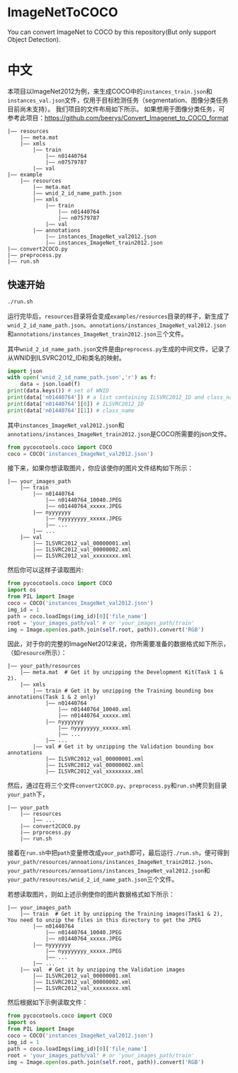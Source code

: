 # ImageNetToCOCO
You can convert ImageNet to COCO by this repository(But only support Object Detection).
# 中文
本项目以ImageNet2012为例，来生成COCO中的`instances_train.json`和`instances_val.json`文件，仅用于目标检测任务（segmentation、图像分类任务目前尚未支持）。
我们项目的文件布局如下所示。
如果想用于图像分类任务，可参考此项目：https://github.com/beerys/Convert_Imagenet_to_COCO_format
```
|—— resources
    |—— meta.mat
    |—— xmls
        |—— train
            |—— n01440764
            |—— n07579787
        |—— val
|—— example
    |—— resources
        |—— meta.mat
        |—— wnid_2_id_name_path.json
        |—— xmls
            |—— train
                |—— n01440764
                |—— n07579787
            |—— val
        |—— annotations
            |—— instances_ImageNet_val2012.json
            |—— instances_ImageNet_train2012.json
|—— convert2COCO.py
|—— preprocess.py
|—— run.sh
```
## 快速开始
```bash
./run.sh
```
运行完毕后，`resources`目录将会变成`examples/resources`目录的样子，新生成了`wnid_2_id_name_path.json`、`annotations/instances_ImageNet_val2012.json`和`annotations/instances_ImageNet_train2012.json`三个文件。

其中`wnid_2_id_name_path.json`文件是由`preprocess.py`生成的中间文件，记录了从WNID到ILSVRC2012_ID和类名的映射。

```python
import json
with open('wnid_2_id_name_path.json','r') as f:
    data = json.load(f)
print(data.keys()) # set of WNID
print(data['n01440764']) # a list containing ILSVRC2012_ID and class_name
print(data['n01440764'][0]) # ILSVRC2012_ID
print(data['n01440764'][1]) # class_name
```
其中`instances_ImageNet_val2012.json`和`annotations/instances_ImageNet_train2012.json`是COCO所需要的json文件。
```python
from pycocotools.coco import COCO
coco = COCO('instances_ImageNet_val2012.json')
```
接下来，如果你想读取图片，你应该使你的图片文件结构如下所示：
```
|—— your_images_path
    |—— train
        |—— n01440764
            |—— n01440764_10040.JPEG
            |—— n01440764_xxxxx.JPEG
        |—— nyyyyyyy
            |—— nyyyyyyyy_xxxxx.JPEG
            |—— ...
        |—— ...
    |—— val
        |—— ILSVRC2012_val_00000001.xml
        |—— ILSVRC2012_val_00000002.xml
        |—— ILSVRC2012_val_xxxxxxxx.xml
```
然后你可以这样子读取图片:
```python
from pycocotools.coco import COCO
import os
from PIL import Image
coco = COCO('instances_ImageNet_val2012.json')
img_id = 1
path = coco.loadImgs(img_id)[0]['file_name']
root = 'your_images_path/val' # or 'your_images_path/train'
img = Image.open(os.path.join(self.root, path)).convert('RGB')
```

因此，对于你的完整的ImageNet2012来说，你所需要准备的数据格式如下所示，（如`resource`所示）：

```
|—— your_path/resources
    |—— meta.mat  # Get it by unzipping the Development Kit(Task 1 & 2).
    |—— xmls 
        |—— train # Get it by unzipping the Training bounding box annotations(Task 1 & 2 only)
            |—— n01440764
                |—— n01440764_10040.xml
                |—— n01440764_xxxxx.xml
            |—— nyyyyyyy
                |—— nyyyyyyyy_xxxxx.xml
                |—— ...
            |—— ...
        |—— val # Get it by unzipping the Validation bounding box annotations
            |—— ILSVRC2012_val_00000001.xml
            |—— ILSVRC2012_val_00000002.xml
            |—— ILSVRC2012_val_xxxxxxxx.xml
```

然后，通过在将三个文件`convert2COCO.py`、`preprocess.py`和`run.sh`拷贝到目录`your_path`下，

```
|—— your_path
    |—— resources
        |—— ...
    |—— convert2COCO.py
    |—— prprocess.py
    |—— run.sh
```

接着在`run.sh`中把`path`变量修改成`your_path`即可，最后运行`./run.sh`，便可得到`your_path/resources/annoations/instances_ImageNet_train2012.json`、`your_path/resources/annoations/instances_ImageNet_val2012.json`和`your_path/resources/wnid_2_id_name_path.json`三个文件。

若想读取图片，则如上述示例使你的图片数据格式如下所示：

```
|—— your_images_path
    |—— train  # Get it by unzipping the Training images(Task1 & 2), You need to unzip the files in this directory to get the JPEG 
        |—— n01440764
            |—— n01440764_10040.JPEG
            |—— n01440764_xxxxx.JPEG
        |—— nyyyyyyy
            |—— nyyyyyyyy_xxxxx.JPEG
            |—— ...
        |—— ...
    |—— val  # Get it by unzipping the Validation images
        |—— ILSVRC2012_val_00000001.xml
        |—— ILSVRC2012_val_00000002.xml
        |—— ILSVRC2012_val_xxxxxxxx.xml
```

然后根据如下示例读取文件：

```python
from pycocotools.coco import COCO
import os
from PIL import Image
coco = COCO('instances_ImageNet_val2012.json')
img_id = 1
path = coco.loadImgs(img_id)[0]['file_name']
root = 'your_images_path/val' # or 'your_images_path/train'
img = Image.open(os.path.join(self.root, path)).convert('RGB')
```
